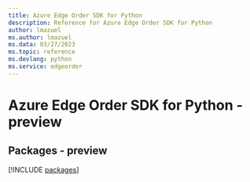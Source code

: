 ```yaml
---
title: Azure Edge Order SDK for Python
description: Reference for Azure Edge Order SDK for Python
author: lmazuel
ms.author: lmazuel
ms.data: 03/27/2023
ms.topic: reference
ms.devlang: python
ms.service: edgeorder
---
```

# Azure Edge Order SDK for Python - preview
## Packages - preview
[!INCLUDE [packages](edge-order-index.md)]